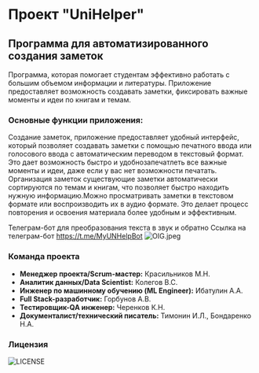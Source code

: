 # Проект "UniHelper"
## Программа для автоматизированного создания заметок
Программа, которая помогает студентам эффективно работать с большим объемом
информации и литературы. Приложение предоставляет возможность создавать
заметки, фиксировать важные моменты и идеи по книгам и темам.

### Основные функции приложения:
Создание заметок, приложение предоставляет удобный интерфейс, который
позволяет создавать заметки с помощью печатного ввода или голосового ввода
с автоматическим переводом в текстовый формат. Это
дает возможность быстро и удобнозапечатлеть все важные моменты и идеи,
даже если у вас нет возможности печатать.
Организация заметок существующие заметки автоматически сортируются по
темам и книгам, что позволяет быстро находить нужную информацию.Можно
просматривать заметки в текстовом формате или воспроизводить их в аудио
формате. Это делает процесс повторения и освоения материала более удобным и
эффективным.

Телеграм-бот для преобразования текста в звук и обратно
Ссылка на телеграм-бот https://t.me/MyUNHelpBot
![OIG.jpeg](https://github.com/santerr80/UniHelper/blob/main/OIG.jpeg)
### Команда проекта
- **Менеджер проекта/Scrum-мастер:** Красильников М.Н.
- **Аналитик данных/Data Scientist:** Колегов В.С.
- **Инженер по машинному обучению (ML Engineer):** Ибатулин А.А. 
- **Full Stack-разработчик:** Горбунов А.В.
- **Тестировщик-QA инженер:** Черенков К.Н. 
- **Документалист/технический писатель:** Тимонин И.Л., Бондаренко Н.А.
### Лицензия
![LICENSE](https://github.com/santerr80/UniHelper/blob/main/LICENSE)

